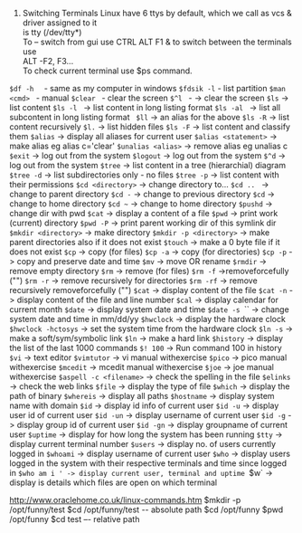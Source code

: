 1. Switching Terminals
 Linux have 6 ttys by default, which we call as vcs & driver assigned to it <br>
is tty (/dev/tty*) <br>
To – switch from gui use CTRL ALT F1 & to switch between the terminals use <br>
ALT -F2, F3... <br>
To check current terminal use $ps command. <br>


`$df -h  ` - same as my computer in windows
`$fdsik -l` - list partition
`$man <cmd> ` - manual
`$clear ` - clear the screen
`$^l `  - -> clear the screen
`$ls`  -> list content
` $ls -l  `  -> list content in long listing format
` $ls -al  `  -> list all subcontent in long listing format
` $ll`   -> an alias for the above
`$ls -R` -> list content recursively
`$l.`  -> list hidden files
`$ls -F`  -> list content and classify them
`$alias`  -> display all aliases for current user
`$alias <statement>`  -> make alias eg alias c='clear'
`$unalias <alias>`   -> remove alias eg unalias c
`$exit`   -> log out from the system
`$logout`  -> log out from the system
`$^d`   -> log out from the system
`$tree`  -> list content in a tree (hierarchial) diagram
`$tree -d`  -> list subdirectories only - no files
`$tree -p`  -> list content with their permissions
`$cd <directory>`  -> change directory to...
`$cd .. `  -> change to parent directory
`$cd -`  -> change to previous directory
`$cd`  -> change to home directory
`$cd ~` -> change to home directory
`$pushd` -> change dir with pwd
`$cat` -> display a content of a file
`$pwd`  -> print work (current) directory
`$pwd -P`  -> print parent working dir of this symlink dir
`$mkdir <directory>`  -> make directory
`$mkdir -p <directory>`  -> make parent directories also if it does not exist
`$touch` -> make a 0 byte file if it does not exist
`$cp`  -> copy (for files)
`$cp -a`  -> copy (for directories)
`$cp -p`   -> copy and preserve date and time
`$mv`   -> move OR rename
`$rmdir` -> remove empty directory
`$rm` -> remove (for files)
`$rm -f`  ->removeforcefully ("")
`$rm -r`  -> remove recursively for directories 
`$rm -rf` -> remove recursively removeforcefully ("")
`$cat`  -> display content of the file 
`$cat -n` -> display content of the file and line number 
`$cal`   -> display calendar for current month
`$date` -> display system date and time
`$date -s `<value>``  -> change system date and time in mm/dd/yy
`$hwclock`   -> display the hardware clock
`$hwclock -hctosys`   -> set the system time from the hardware clock
`$ln -s`   -> make a soft/sym/symbolic link
`$ln`   -> make a hard link
`$history`  -> display the list of the last 1000 commands
`$! 100`   -> Run command 100 in history
`$vi`   -> text editor
`$vimtutor`  -> vi manual withexercise
`$pico` -> pico manual withexercise
`$mcedit` -> mcedit manual withexercise
`$joe`  -> joe manual withexercise
`$aspell -c <filename>`  -> check the spelling in the file
`$elinks`  -> check the web links
`$file` -> display the type of file
`$which`  -> display the path of binary 
`$whereis` -> display all paths
`$hostname` -> display system name with domain
`$id`  -> display id info of current user
`$id -u`  -> display user id of current user
`$id -un` -> display username of current user
`$id -g` -> display group id of current user
`$id -gn` -> display groupname of current user
`$uptime`  -> display for how long the system has been running
`$tty`  -> display current terminal number
`$users`  -> display no. of users currently logged in
`$whoami`  -> display username of current user
`$who`  -> display users logged in the system with their   respective terminals and time since logged in
`$who am i ' -> display current user, terminal and uptime
`$w` -> display is details which files are open on which terminal


http://www.oraclehome.co.uk/linux-commands.htm
$mkdir -p /opt/funny/test
$cd /opt/funny/test -- absolute path
$cd /opt/funny
$pwd
/opt/funny
$cd test –- relative path